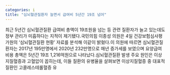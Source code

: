 ```yaml
---
categories: i
title: "심뇌혈관질환자 늘면서 급여비 5년간 19조 넘어"
---
```

최근 5년간 심뇌혈관질환 급여비 총액이 19조원을 넘는 등 관련 질환자가 늘고 있는데도 정부 관리가 미흡하다는 지적이 제기됐다.국민의힘 이종성 의원은 4일 건강보험심사평가원의 ‘심뇌혈관질환 현황’ 자료를 분석해 이같이 밝혔다.이 의원에 따르면 심뇌혈관질환자는 2017년 195만명에서 2020년 232만명으로 매년 증가세를 보였으며 요양급여비용 총액은 5년간 19조 1,216억원으로 나타났다.심뇌혈관질환 발생 주요 원인은 이상지질혈증과 고혈압이 꼽히는데, 이들 질환의 유병율을 살펴보면 이상지질혈증 중 대표적 질환인 고콜레스테롤혈증 유